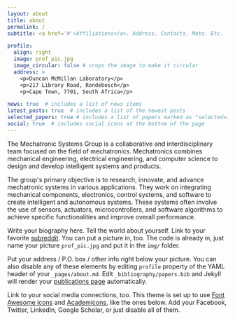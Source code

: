 ```yaml
---
layout: about
title: about
permalink: /
subtitle: <a href='#'>Affiliations</a>. Address. Contacts. Moto. Etc.

profile:
  align: right
  image: prof_pic.jpg
  image_circular: false # crops the image to make it circular
  address: >
    <p>Duncan McMillan Laboratory</p>
    <p>217 Library Road, Rondebosch</p>
    <p>Cape Town, 7701, South Africa</p>

news: true  # includes a list of news items
latest_posts: true  # includes a list of the newest posts
selected_papers: true # includes a list of papers marked as "selected={true}"
social: true  # includes social icons at the bottom of the page
---
```

The Mechatronic Systems Group is a collaborative and interdisciplinary team focused on the field of mechatronics. Mechatronics combines mechanical engineering, electrical engineering, and computer science to design and develop intelligent systems and products.

The group's primary objective is to research, innovate, and advance mechatronic systems in various applications. They work on integrating mechanical components, electronics, control systems, and software to create intelligent and autonomous systems. These systems often involve the use of sensors, actuators, microcontrollers, and software algorithms to achieve specific functionalities and improve overall performance.

Write your biography here. Tell the world about yourself. Link to your favorite [subreddit](http://reddit.com). You can put a picture in, too. The code is already in, just name your picture `prof_pic.jpg` and put it in the `img/` folder.

Put your address / P.O. box / other info right below your picture. You can also disable any of these elements by editing `profile` property of the YAML header of your `_pages/about.md`. Edit `_bibliography/papers.bib` and Jekyll will render your [publications page](/al-folio/publications/) automatically.

Link to your social media connections, too. This theme is set up to use [Font Awesome icons](http://fortawesome.github.io/Font-Awesome/) and [Academicons](https://jpswalsh.github.io/academicons/), like the ones below. Add your Facebook, Twitter, LinkedIn, Google Scholar, or just disable all of them.

